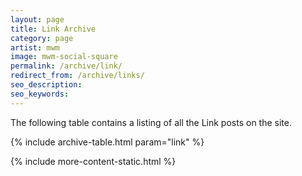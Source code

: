 ```yaml
---
layout: page
title: Link Archive
category: page
artist: mwm
image: mwm-social-square
permalink: /archive/link/
redirect_from: /archive/links/
seo_description:
seo_keywords:
---
```


The following table contains a listing of all the Link posts on the site.

{% include archive-table.html param="link" %}

{% include more-content-static.html %}
